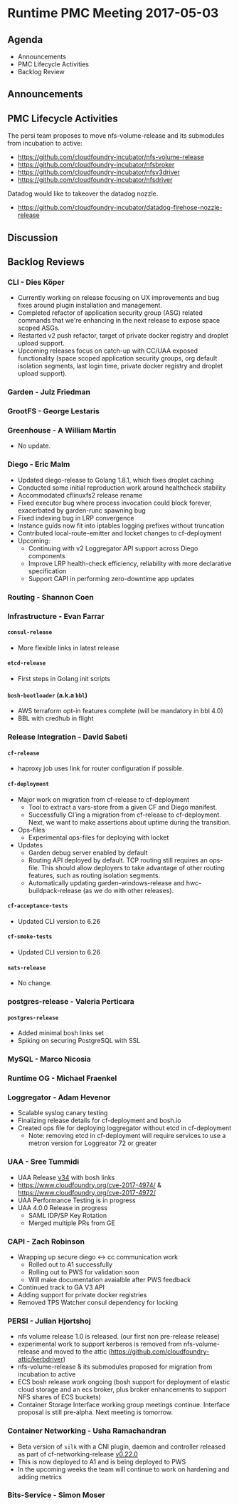 # Runtime PMC Meeting 2017-05-03

## Agenda

* Announcements
* PMC Lifecycle Activities
* Backlog Review

## Announcements


## PMC Lifecycle Activities

The persi team proposes to move nfs-volume-release and its submodules from incubation to active:
- https://github.com/cloudfoundry-incubator/nfs-volume-release
- https://github.com/cloudfoundry-incubator/nfsbroker
- https://github.com/cloudfoundry-incubator/nfsv3driver
- https://github.com/cloudfoundry-incubator/nfsdriver

Datadog would like to takeover the datadog nozzle.
- https://github.com/cloudfoundry-incubator/datadog-firehose-nozzle-release

## Discussion


## Backlog Reviews

### CLI - Dies Köper
- Currently working on release focusing on UX improvements and bug fixes around plugin installation and management.
- Completed refactor of application security group (ASG) related commands that we're enhancing in the next release to expose space scoped ASGs.
- Restarted v2 push refactor, target of private docker registry and droplet upload support.
- Upcoming releases focus on catch-up with CC/UAA exposed functionality (space scoped application security groups, org default isolation segments, last login time, private docker registry and droplet upload support).

### Garden - Julz Friedman

### GrootFS - George Lestaris


### Greenhouse - A William Martin

- No update.

### Diego - Eric Malm

- Updated diego-release to Golang 1.8.1, which fixes droplet caching
- Conducted some initial reproduction work around healthcheck stability
- Accommodated cflinuxfs2 release rename
- Fixed executor bug where process invocation could block forever, exacerbated by garden-runc spawning bug
- Fixed indexing bug in LRP convergence
- Instance guids now fit into iptables logging prefixes without truncation
- Contributed local-route-emitter and locket changes to cf-deployment
- Upcoming:
  - Continuing with v2 Loggregator API support across Diego components
  - Improve LRP health-check efficiency, reliability with more declarative specification
  - Support CAPI in performing zero-downtime app updates


### Routing - Shannon Coen


### Infrastructure - Evan Farrar

#### `consul-release`
- More flexible links in latest release

#### `etcd-release`
- First steps in Golang init scripts

#### `bosh-bootloader` (a.k.a `bbl`)
- AWS terraform opt-in features complete (will be mandatory in bbl 4.0)
- BBL with credhub in flight

### Release Integration - David Sabeti

#### `cf-release`
- haproxy job uses link for router configuration if possible.

#### `cf-deployment`
- Major work on migration from cf-release to cf-deployment
  - Tool to extract a vars-store from a given CF and Diego manifest.
  - Successfully CI'ing a migration from cf-release to cf-deployment.
    Next, we want to make assertions about uptime during the transition.
- Ops-files
  - Experimental ops-files for deploying with locket
- Updates
  - Garden debug server enabled by default
  - Routing API deployed by default. TCP routing still requires an ops-file.
    This should allow deployers to take advantage of other routing features,
    such as routing isolation segments.
  - Automatically updating garden-windows-release and hwc-buildpack-release
    (as we do with other releases).

#### `cf-acceptance-tests`
- Updated CLI version to 6.26

#### `cf-smoke-tests`
- Updated CLI version to 6.26

#### `nats-release`
- No change.

### postgres-release - Valeria Perticara

#### `postgres-release`
- Added minimal bosh links set
- Spiking on securing PostgreSQL with SSL

### MySQL - Marco Nicosia

### Runtime OG - Michael Fraenkel

### Loggregator - Adam Hevenor
- Scalable syslog canary testing
- Finalizing release details for cf-deployment and bosh.io
- Created ops file for deploying loggregator without etcd in cf-deployment
  - Note: removing etcd in cf-deployment will require services to use a metron version for Loggreator 72 or greater

### UAA - Sree Tummidi

- UAA Release [v34](https://github.com/cloudfoundry/uaa-release/releases/tag/v34) with bosh links
- https://www.cloudfoundry.org/cve-2017-4974/ & https://www.cloudfoundry.org/cve-2017-4972/
- UAA Performance Testing is in progress
- UAA 4.0.0 Release in progress
  - SAML IDP/SP Key Rotation
  - Merged multiple PRs from GE
  

### CAPI - Zach Robinson

- Wrapping up secure diego <-> cc communication work
  - Rolled out to A1 successfully
  - Rolling out to PWS for validation soon
  - Will make documentation avaialble after PWS feedback
- Continued track to GA V3 API
- Adding support for private docker registries
- Removed TPS Watcher consul dependency for locking

### PERSI - Julian Hjortshoj
- nfs volume release 1.0 is released.  (our first non pre-release release)
- experimental work to support kerberos is removed from nfs-volume-release and moved to the attic (https://github.com/cloudfoundry-attic/kerbdriver)
- nfs-volume-release & its submodules proposed for migration from incubation to active
- ECS bosh release work ongoing (bosh support for deployment of elastic cloud storage and an ecs broker, plus broker enhancements to support NFS shares of ECS buckets)
- Container Storage Interface working group meetings continue.  Interface proposal is still pre-alpha.  Next meeting is tomorrow.

### Container Networking - Usha Ramachandran
- Beta version of `silk` with a CNI plugin, daemon and controller released as part of cf-networking-release [v0.22.0](https://github.com/cloudfoundry-incubator/cf-networking-release/releases/tag/v0.22.0)
- This is now deployed to A1 and is being deployed to PWS
- In the upcoming weeks the team will continue to work on hardening and adding metrics 

### Bits-Service - Simon Moser
